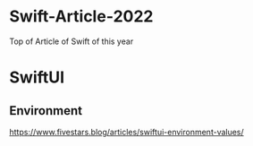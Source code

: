 # Swift-Article-2022
Top of Article of Swift of this year

# SwiftUI

## Environment
https://www.fivestars.blog/articles/swiftui-environment-values/
